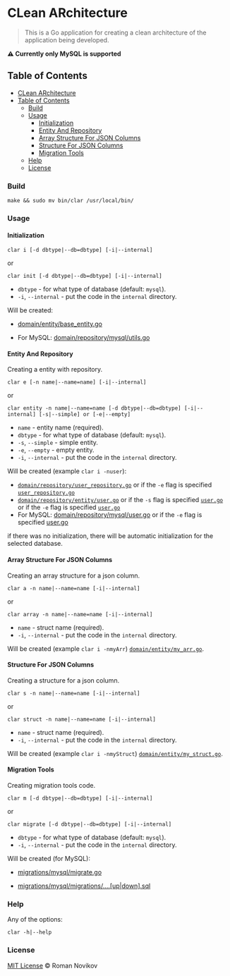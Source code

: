 # CLean ARchitecture

> This is a Go application for creating a clean architecture of the application being developed.

**⚠ Currently only MySQL is supported**

## Table of Contents

- [CLean ARchitecture](#clean-architecture)
- [Table of Contents](#table-of-contents)
  - [Build](#build)
  - [Usage](#usage)
    - [Initialization](#initialization)
    - [Entity And Repository](#entity-and-repository)
    - [Array Structure For JSON Columns](#array-structure-for-json-columns)
    - [Structure For JSON Columns](#structure-for-json-columns)
    - [Migration Tools](#migration-tools)
  - [Help](#help)
  - [License](#license)

### Build

```shell script
make && sudo mv bin/clar /usr/local/bin/
```

### Usage

#### Initialization

```shell script
clar i [-d dbtype|--db=dbtype] [-i|--internal]
```

or

```shell script
clar init [-d dbtype|--db=dbtype] [-i|--internal]
```

- `dbtype` - for what type of database (default: `mysql`).
- `-i`, `--internal` - put the code in the `internal` directory.

Will be created:

- [domain/entity/base_entity.go](docs/base_entity.md)

- For MySQL: [domain/repository/mysql/utils.go](docs/utils.md)

#### Entity And Repository

Creating a entity with repository.

```shell script
clar e [-n name|--name=name] [-i|--internal]
```

or

```shell script
clar entity -n name|--name=name [-d dbtype|--db=dbtype] [-i|--internal] [-s|--simple] or [-e|--empty]
```

- `name` - entity name (required).
- `dbtype` - for what type of database (default: `mysql`).
- `-s`, `--simple` - simple entity.
- `-e`, `--empty` - empty entity.
- `-i`, `--internal` - put the code in the `internal` directory.

Will be created (example `clar i -nuser`):

- [`domain/repository/user_repository.go`](docs/user_repository_interface.md) or if the `-e` flag is specified [`user_repository.go`](docs/empty_user_repository_interface.md)
- [`domain/repository/entity/user.go`](docs/user.md) or if the `-s` flag is specified [`user.go`](docs/simple_user.md) or if the `-e` flag is specified [`user.go`](docs/empty_user.md)
- For MySQL: [domain/repository/mysql/user.go](docs/user_repository.md) or if the `-e` flag is specified [user.go](docs/empty_user_repository.md)

if there was no initialization, there will be automatic initialization for the selected database.

#### Array Structure For JSON Columns

Creating an array structure for a json column.

```shell script
clar a -n name|--name=name [-i|--internal]
```

or

```shell script
clar array -n name|--name=name [-i|--internal]
```

- `name` - struct name (required).
- `-i`, `--internal` - put the code in the `internal` directory.

Will be created (example `clar i -nmyArr`) [`domain/entity/my_arr.go`](docs/my_arr.md).

#### Structure For JSON Columns

Creating a structure for a json column.

```shell script
clar s -n name|--name=name [-i|--internal]
```

or

```shell script
clar struct -n name|--name=name [-i|--internal]
```

- `name` - struct name (required).
- `-i`, `--internal` - put the code in the `internal` directory.

Will be created (example `clar i -nmyStruct`) [`domain/entity/my_struct.go`](docs/my_struct.md).

#### Migration Tools

Creating migration tools code.

```shell script
clar m [-d dbtype|--db=dbtype] [-i|--internal]
```

or

```shell script
clar migrate [-d dbtype|--db=dbtype] [-i|--internal]
```

- `dbtype` - for what type of database (default: `mysql`).
- `-i`, `--internal` - put the code in the `internal` directory.

Will be created (for MySQL):

- [migrations/mysql/migrate.go](docs/migrate_mysql.md)

- [migrations/mysql/migrations/….[up|down].sql](docs/migrations_mysql.md)

### Help

Any of the options:

```shell script
clar -h|--help
```

### License

[MIT License](LICENSE) © Roman Novikov

